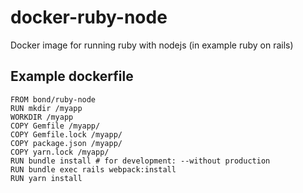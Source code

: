 # docker-ruby-node
Docker image for running ruby with nodejs (in example ruby on rails)

## Example dockerfile
```
FROM bond/ruby-node
RUN mkdir /myapp
WORKDIR /myapp
COPY Gemfile /myapp/
COPY Gemfile.lock /myapp/
COPY package.json /myapp/
COPY yarn.lock /myapp/
RUN bundle install # for development: --without production
RUN bundle exec rails webpack:install
RUN yarn install
```
